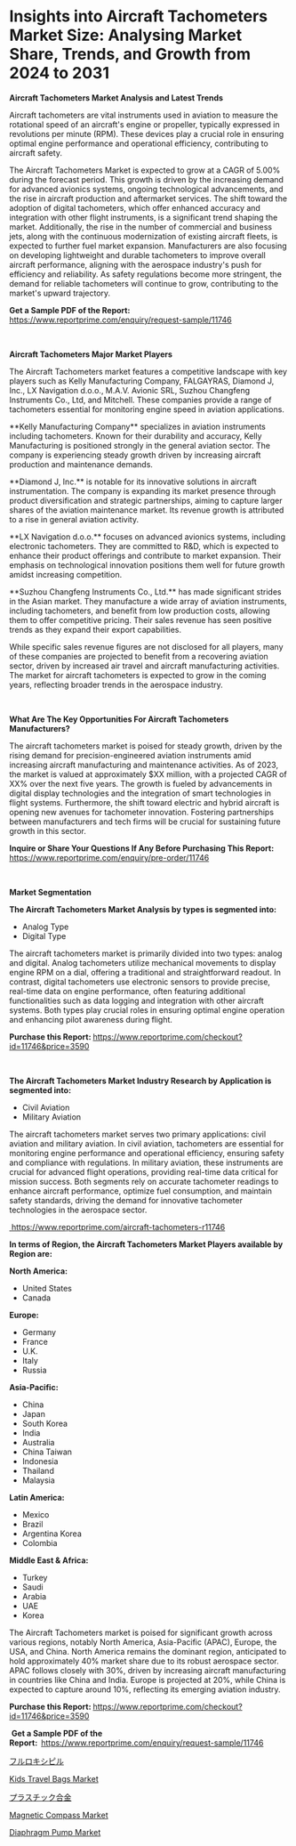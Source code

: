 <p><h1>Insights into Aircraft Tachometers Market Size: Analysing Market Share, Trends, and Growth from 2024 to 2031</h1></p><p><strong>Aircraft Tachometers Market Analysis and Latest Trends</strong></p>
<p><p>Aircraft tachometers are vital instruments used in aviation to measure the rotational speed of an aircraft's engine or propeller, typically expressed in revolutions per minute (RPM). These devices play a crucial role in ensuring optimal engine performance and operational efficiency, contributing to aircraft safety.</p><p>The Aircraft Tachometers Market is expected to grow at a CAGR of 5.00% during the forecast period. This growth is driven by the increasing demand for advanced avionics systems, ongoing technological advancements, and the rise in aircraft production and aftermarket services. The shift toward the adoption of digital tachometers, which offer enhanced accuracy and integration with other flight instruments, is a significant trend shaping the market. Additionally, the rise in the number of commercial and business jets, along with the continuous modernization of existing aircraft fleets, is expected to further fuel market expansion. Manufacturers are also focusing on developing lightweight and durable tachometers to improve overall aircraft performance, aligning with the aerospace industry's push for efficiency and reliability. As safety regulations become more stringent, the demand for reliable tachometers will continue to grow, contributing to the market's upward trajectory.</p></p>
<p><strong>Get a Sample PDF of the Report:&nbsp;</strong> <a href="https://www.reportprime.com/enquiry/request-sample/11746">https://www.reportprime.com/enquiry/request-sample/11746</a></p>
<p>&nbsp;</p>
<p><strong>Aircraft Tachometers Major Market Players</strong></p>
<p><p>The Aircraft Tachometers market features a competitive landscape with key players such as Kelly Manufacturing Company, FALGAYRAS, Diamond J, Inc., LX Navigation d.o.o., M.A.V. Avionic SRL, Suzhou Changfeng Instruments Co., Ltd, and Mitchell. These companies provide a range of tachometers essential for monitoring engine speed in aviation applications.</p><p>**Kelly Manufacturing Company** specializes in aviation instruments including tachometers. Known for their durability and accuracy, Kelly Manufacturing is positioned strongly in the general aviation sector. The company is experiencing steady growth driven by increasing aircraft production and maintenance demands.</p><p>**Diamond J, Inc.** is notable for its innovative solutions in aircraft instrumentation. The company is expanding its market presence through product diversification and strategic partnerships, aiming to capture larger shares of the aviation maintenance market. Its revenue growth is attributed to a rise in general aviation activity.</p><p>**LX Navigation d.o.o.** focuses on advanced avionics systems, including electronic tachometers. They are committed to R&D, which is expected to enhance their product offerings and contribute to market expansion. Their emphasis on technological innovation positions them well for future growth amidst increasing competition.</p><p>**Suzhou Changfeng Instruments Co., Ltd.** has made significant strides in the Asian market. They manufacture a wide array of aviation instruments, including tachometers, and benefit from low production costs, allowing them to offer competitive pricing. Their sales revenue has seen positive trends as they expand their export capabilities.</p><p>While specific sales revenue figures are not disclosed for all players, many of these companies are projected to benefit from a recovering aviation sector, driven by increased air travel and aircraft manufacturing activities. The market for aircraft tachometers is expected to grow in the coming years, reflecting broader trends in the aerospace industry.</p></p>
<p>&nbsp;</p>
<p><strong>What Are The Key Opportunities For Aircraft Tachometers Manufacturers?</strong></p>
<p><p>The aircraft tachometers market is poised for steady growth, driven by the rising demand for precision-engineered aviation instruments amid increasing aircraft manufacturing and maintenance activities. As of 2023, the market is valued at approximately $XX million, with a projected CAGR of XX% over the next five years. The growth is fueled by advancements in digital display technologies and the integration of smart technologies in flight systems. Furthermore, the shift toward electric and hybrid aircraft is opening new avenues for tachometer innovation. Fostering partnerships between manufacturers and tech firms will be crucial for sustaining future growth in this sector.</p></p>
<p><strong>Inquire or Share Your Questions If Any Before Purchasing This Report:</strong> <a href="https://www.reportprime.com/enquiry/pre-order/11746">https://www.reportprime.com/enquiry/pre-order/11746</a></p>
<p>&nbsp;</p>
<p><strong>Market Segmentation</strong></p>
<p><strong>The Aircraft Tachometers Market Analysis by types is segmented into:</strong></p>
<p><ul><li>Analog Type</li><li>Digital Type</li></ul></p>
<p><p>The aircraft tachometers market is primarily divided into two types: analog and digital. Analog tachometers utilize mechanical movements to display engine RPM on a dial, offering a traditional and straightforward readout. In contrast, digital tachometers use electronic sensors to provide precise, real-time data on engine performance, often featuring additional functionalities such as data logging and integration with other aircraft systems. Both types play crucial roles in ensuring optimal engine operation and enhancing pilot awareness during flight.</p></p>
<p><strong>Purchase this Report:&nbsp;</strong><a href="https://www.reportprime.com/checkout?id=11746&price=3590">https://www.reportprime.com/checkout?id=11746&price=3590</a></p>
<p>&nbsp;</p>
<p><strong>The Aircraft Tachometers Market Industry Research by Application is segmented into:</strong></p>
<p><ul><li>Civil Aviation</li><li>Military Aviation</li></ul></p>
<p><p>The aircraft tachometers market serves two primary applications: civil aviation and military aviation. In civil aviation, tachometers are essential for monitoring engine performance and operational efficiency, ensuring safety and compliance with regulations. In military aviation, these instruments are crucial for advanced flight operations, providing real-time data critical for mission success. Both segments rely on accurate tachometer readings to enhance aircraft performance, optimize fuel consumption, and maintain safety standards, driving the demand for innovative tachometer technologies in the aerospace sector.</p></p>
<p><a href="https://www.reportprime.com/aircraft-tachometers-r11746">&nbsp;https://www.reportprime.com/aircraft-tachometers-r11746</a></p>
<p><strong>In terms of Region, the Aircraft Tachometers Market Players available by Region are:</strong></p>
<p>
    <p> <strong> North America: </strong>
        <ul>
            <li>United States</li>
            <li>Canada</li>
        </ul>
        </p> 
    <p> <strong> Europe: </strong>
        <ul>
            <li>Germany</li>
            <li>France</li>
            <li>U.K.</li>
            <li>Italy</li>
            <li>Russia</li>
        </ul>
        </p> 
    <p> <strong> Asia-Pacific: </strong>
        <ul>
            <li>China</li>
            <li>Japan</li>
            <li>South Korea</li>
            <li>India</li>
            <li>Australia</li>
            <li>China Taiwan</li>
            <li>Indonesia</li>
            <li>Thailand</li>
            <li>Malaysia</li>
        </ul>
        </p> 
    <p> <strong> Latin America: </strong>
        <ul>
            <li>Mexico</li>
            <li>Brazil</li>
            <li>Argentina Korea</li>
            <li>Colombia</li>
        </ul>
        </p> 
    <p> <strong> Middle East & Africa: </strong>
        <ul>
            <li>Turkey</li>
            <li>Saudi</li>
            <li>Arabia</li>
            <li>UAE</li>
            <li>Korea</li>
        </ul>
    </p>
    </p>
<p><p>The Aircraft Tachometers market is poised for significant growth across various regions, notably North America, Asia-Pacific (APAC), Europe, the USA, and China. North America remains the dominant region, anticipated to hold approximately 40% market share due to its robust aerospace sector. APAC follows closely with 30%, driven by increasing aircraft manufacturing in countries like China and India. Europe is projected at 20%, while China is expected to capture around 10%, reflecting its emerging aviation industry.</p></p>
<p><strong>Purchase this Report: </strong><a href="https://www.reportprime.com/checkout?id=11746&price=3590">https://www.reportprime.com/checkout?id=11746&price=3590</a></p>
<p>&nbsp;<strong>Get a Sample PDF of the Report:&nbsp;&nbsp;</strong><a href="https://www.reportprime.com/enquiry/request-sample/11746">https://www.reportprime.com/enquiry/request-sample/11746</a></p>
<p><strong></strong></p>
<p><p><a href="https://medium.com/@isnamukti10_96948/%E3%83%95%E3%83%AB%E3%83%AD%E3%82%AD%E3%82%B7%E3%83%94%E3%83%AB%E5%B8%82%E5%A0%B4%E5%8B%95%E5%90%91-%E3%83%95%E3%83%AB%E3%83%AD%E3%82%AD%E3%82%B7%E3%83%94%E3%83%AB%E5%B8%82%E5%A0%B4%E3%81%AE%E6%B4%9E%E5%AF%9F%E3%81%A8%E4%BA%88%E6%B8%AC%E5%88%86%E6%9E%90-2024%E5%B9%B4-2031%E5%B9%B4-%E3%81%AB%E7%84%A6%E7%82%B9%E3%82%92%E5%BD%93%E3%81%A6%E3%82%8B-8d676b2fa835">フルロキシピル</a></p><p><a href="https://issuu.com/reportprime-2/docs/kids-travel-bags-market-size-2030.p_bbeb5c3eff5a9b">Kids Travel Bags Market</a></p><p><a href="https://medium.com/@isnamukti10_96948/%E3%82%B0%E3%83%AD%E3%83%BC%E3%83%90%E3%83%AB%E3%83%97%E3%83%A9%E3%82%B9%E3%83%81%E3%83%83%E3%82%AF%E5%90%88%E9%87%91%E5%B8%82%E5%A0%B4%E3%81%AE%E5%8C%85%E6%8B%AC%E7%9A%84%E5%88%86%E6%9E%90-%E6%88%90%E9%95%B7%E3%83%88%E3%83%AC%E3%83%B3%E3%83%89%E3%81%A8%E5%B8%82%E5%A0%B4%E4%BA%88%E6%B8%AC-2024%E5%B9%B4-2031%E5%B9%B4-7109f778d99a">プラスチック合金</a></p><p><a href="https://github.com/santosh758595/Market-Research-Report-List-6/blob/main/magnetic-compass-market.md">Magnetic Compass Market</a></p><p><a href="https://medium.com/@garyshaw626/global-diaphragm-pump-market-focus-on-application-end-use-industry-type-equipment-and-region-cecf507cc9c0">Diaphragm Pump Market</a></p></p>